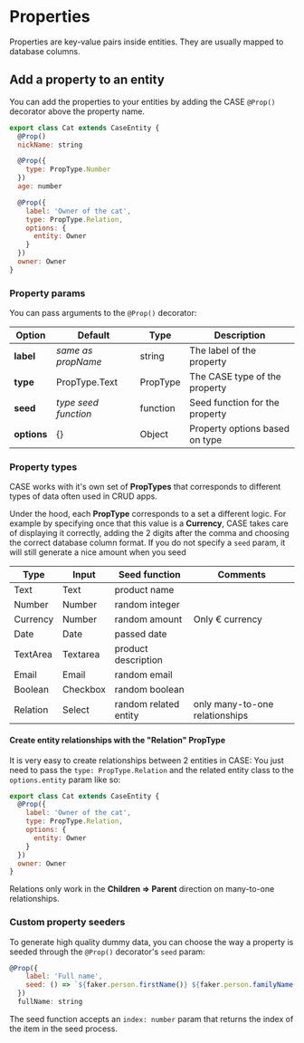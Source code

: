 # Properties

Properties are key-value pairs inside entities. They are usually mapped to database columns.

## Add a property to an entity

You can add the properties to your entities by adding the CASE `@Prop()` decorator above the property name.

```js
export class Cat extends CaseEntity {
  @Prop()
  nickName: string

  @Prop({
    type: PropType.Number
  })
  age: number

  @Prop({
    label: 'Owner of the cat',
    type: PropType.Relation,
    options: {
      entity: Owner
    }
  })
  owner: Owner
}
```

### Property params

You can pass arguments to the `@Prop()` decorator:

| Option      | Default              | Type     | Description                    |
| ----------- | -------------------- | -------- | ------------------------------ |
| **label**   | _same as propName_   | string   | The label of the property      |
| **type**    | PropType.Text        | PropType | The CASE type of the property  |
| **seed**    | _type seed function_ | function | Seed function for the property |
| **options** | {}                   | Object   | Property options based on type |

### Property types

CASE works with it's own set of **PropTypes** that corresponds to different types of data often used in CRUD apps.

Under the hood, each **PropType** corresponds to a set a different logic. For example by specifying once that this value is a **Currency**, CASE takes care of displaying it correctly, adding the 2 digits after the comma and choosing the correct database column format. If you do not specify a `seed` param, it will still generate a nice amount when you seed

| Type     | Input    | Seed function         | Comments                       |
| -------- | -------- | --------------------- | ------------------------------ |
| Text     | Text     | product name          |                                |
| Number   | Number   | random integer        |                                |
| Currency | Number   | random amount         | Only € currency                |
| Date     | Date     | passed date           |                                |
| TextArea | Textarea | product description   |                                |
| Email    | Email    | random email          |                                |
| Boolean  | Checkbox | random boolean        |                                |
| Relation | Select   | random related entity | only many-to-one relationships |

#### Create entity relationships with the "Relation" PropType

It is very easy to create relationships between 2 entities in CASE: You just need to pass the `type: PropType.Relation` and the related entity class to the `options.entity` param like so:

```js
export class Cat extends CaseEntity {
  @Prop({
    label: 'Owner of the cat',
    type: PropType.Relation,
    options: {
      entity: Owner
    }
  })
  owner: Owner
}
```

Relations only work in the **Children => Parent** direction on many-to-one relationships.

### Custom property seeders

To generate high quality dummy data, you can choose the way a property is seeded through the `@Prop()` decorator's `seed` param:

```js
@Prop({
    label: 'Full name',
    seed: () => `${faker.person.firstName()} ${faker.person.familyName()}`
  })
  fullName: string
```

The seed function accepts an `index: number` param that returns the index of the item in the seed process.
